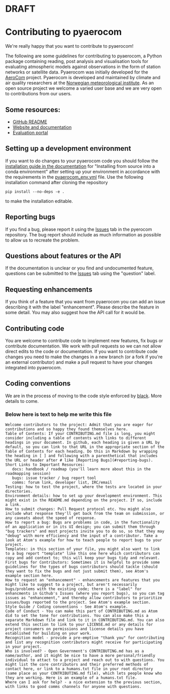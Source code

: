 # DRAFT
# Contributing to pyaerocom

We're really happy that you want to contribute to pyaerocom!

The following are some guidelines for contributing to pyaerocom, a Python package containing reading, post analysis and visualisation tools for evaluating atmospheric models against observations in the form of station networks or satellite data. Pyaerocom was initially developed for the [AeroCom](http://aerocom.met.no) project. Pyaerocom is developed and maintained by climate and air quality researchers at the [Norwegian meteorological institute](http://www.met.no). As an open source project we welcome a varied user base and we are very open to contributions from our users.

## Some resources:
* [GitHub README](https://github.com/metno/pyaerocom/blob/main-dev/README.rst)
* [Website and documentation](https://pyaerocom.readthedocs.io/en/latest/index.html)
* [Evaluation portal](aeroval.met.no)

## Setting up a development environment
If you want to do changes to your pyaerocom code you should follow the [installation guide in the documentation](https://pyaerocom.readthedocs.io/en/latest/install.html) for "Installing from source into a conda environment" after setting up your environment in accordance with the requirements in the [pyaerocom_env.yml](https://github.com/metno/pyaerocom/blob/main-dev/pyaerocom_env.yml) file. Use the following installation command after cloning the repository

    pip install --no-deps -e .
    
to make the installation editable.

## Reporting bugs
If you find a bug, please report it using the [Issues](https://github.com/metno/pyaerocom/issues) tab in the pyerocom repository. The bug report should include as much information as possible to allow us to recreate the problem. 

## Questions about features or the API
If the documentation is unclear or you find and undocumented feature, questions can be submitted to the [Issues](https://github.com/metno/pyaerocom/issues) tab using the "question" label.

## Requesting enhancements
If you think of a feature that you want from pyaerocom you can add an issue describing it with the label "enhancement". Please describe the feature in some detail. You may also suggest how the API call for it would be. 

## Contributing code
You are welcome to contribute code to implement new features, fix bugs or contribute documentation. We work with pull requests so we can not allow direct edits to the code or documentation. If you want to contribute code changes you need to make the changes in a new branch (or a fork if you're an external contributor) and make a pull request to have your changes integrated into pyaerocom.

## Coding conventions
We are in the process of moving to the code style enforced by [black](https://github.com/psf/black). More details to come.

### Below here is text to help me write this file
    
    Welcome contributors to the project: Admit that you are eager for contributions and so happy they found themselves here.
    Table of Contents: If your CONTRIBUTING.md file is long, you might consider including a table of contents with links to different headings in your document. In github, each heading is given a URL by default, so you can link to that URL in the appropriate section of the Table of Contents for each heading. Do this in Markdown by wrapping the heading in [ ] and following with a parenthetical that includes the URL or header after # like [Reporting Bugs](#reporting-bugs).
    Short Links to Important Resources:
       docs: handbook / roadmap (you'll learn more about this in the roadmapping session)
       bugs: issue tracker / bug report tool
       comms: forum link, developer list, IRC/email
    Testing: how to test the project, where the tests are located in your directories.
    Environment details: how to set up your development environment. This might exist in the README.md depending on the project. If so, include a link.
    How to submit changes: Pull Request protocol etc. You might also include what response they'll get back from the team on submission, or any caveats about the speed of response.
    How to report a bug: Bugs are problems in code, in the functionality of an application or in its UI design; you can submit them through "bug trackers" and most projects invite you to do so, so that they may "debug" with more efficiency and the input of a contributor. Take a look at Atom's example for how to teach people to report bugs to your project.
    Templates: in this section of your file, you might also want to link to a bug report "template" like this one here which contributors can copy and add context to; this will keep your bugs tidy and relevant.
    First bugs for Contributors: Sometimes it is helpful to provide some guidelines for the types of bugs contributors should tackle (should they want to fix the bugs and not just submit them), see Atom's example section here.
    How to request an "enhancement" - enhancements are features that you might like to suggest to a project, but aren't necessarily bugs/problems with the existing code; there is a "label" for enhancments in Github's Issues (where you report bugs), so you can tag issues as "enhancement," and thereby allow contributors to prioritize issues/bugs reported to the project. See Atom's example section.
    Style Guide / Coding conventions - See Atom's example.
    Code of Conduct - You can make this part of CONTRIBUTING.md as Atom did to set the tone for contributions. You can also make this a separate Markdown file and link to it in CONTRIBUTING.md. You can also extend this section to link to your LICENSE.md or any details for project consumers on permissions and license details you have established for building on your work.
    Recognition model - provide a pre-emptive "thank you" for contributing and list any recognition contributors might receive for participating in your project.
    Who is involved? - Open Government's CONTRIBUTING.md has as a name/author, and it might be nice to have a more personal/friendly individual to attact to a project and reach out to with questions. You might list the core contributors and their preferred methods of contact here, or link to a humans.txt file in your root directory (same place as your CONTRIBUTING.md file), which lets people know who they are working. Here is an example of a humans.txt file.
    Where can I ask for help? - a nice extension to the previous section, with links to good comms channels for anyone with questions.
